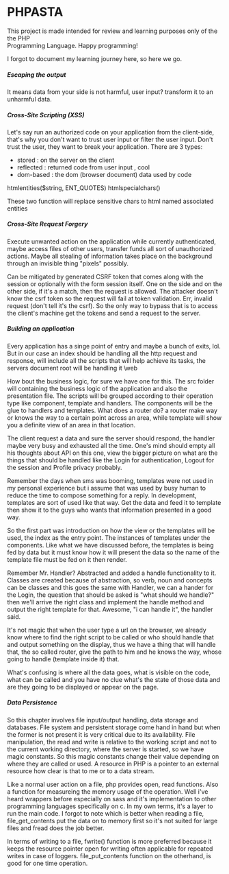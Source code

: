 # PHPASTA

This project is made intended for review and learning purposes only of the the PHP  
Programming Language. Happy programming!

I forgot to document my learning journey here, so here we go.

##### Escaping the output 

It means data from your side is not harmful, user input? transform it to 
an unharmful data.

##### Cross-Site Scripting (XSS)

Let's say run an authorized code on your application from the client-side, that's 
why you don't want to trust user input or filter the user input. Don't trust
the user, they want to break your application. There are 3 types:

- stored : on the server on the client
- reflected : returned code from user input , cool
- dom-based : the dom (browser document) data used by code 

htmlentities($string, ENT_QUOTES) 
htmlspecialchars() 

These two function will replace sensitive chars to html named associated entities  

##### Cross-Site Request Forgery  

Execute unwanted action on the application while currently authenticated, maybe 
access files of other users, transfer funds all sort of unauthorized actions. Maybe 
all stealing of information takes place on the background through an invisible thing 
"pixels" possibly. 

Can be mitigated by generated CSRF token that comes along with the session or optionally 
with the form session itself. One on the side and on the other side, if it's a match, 
then the request is allowed. The attacker doesn't know the csrf token so the request 
will fail at token validation. Err, invalid request (don't tell it's the csrf). So the 
only way to bypass that is to access the client's machine get the tokens and send a request 
to the server. 

##### Building an application

Every application has a singe point of entry and maybe a bunch of exits, lol. But in our case
an index should be handling all the http request and response, will include all the scripts that 
will help achieve its tasks, the servers document root will be handling it \web

How bout the business logic, for sure we have one for this. The src folder will containing the 
business logic of the application and also the presentation file. The scripts will be grouped 
according to their operation type like component, template and handlers. 
The components will be the glue to handlers and templates. What does a router do? 
a router make way or knows the way to a certain point across an area, while 
template will show you a definite view of an area in that location.

The client request a data and sure the server should respond, the handler maybe very busy and exhausted 
all the time. One's mind should empty all his thoughts about API on this one, view the bigger picture on 
what are the things that should be handled like the Login for authentication, Logout for the session and 
Profile privacy probably. 

Remember the days when sms was booming, templates were not used in my personal experience but i assume that 
was used by busy human to reduce the time to compose something for a reply. In development, templates are 
sort of used like that way. Get the data and feed it to template then show it to the guys who wants that 
information presented in a good way.

So the first part was introduction on how the view or the templates will be used, the index as the entry point. 
The instances of templates under the components. Like what we have discussed before, the templates is being fed by 
data but it must know how it will present the data so the name of the template file must be fed on it then render.

Remember Mr. Handler? Abstracted and added a handle functionality to it. Classes are created because of abstraction,
so verb, noun and concepts can be classes and this goes the same with Handler, we can a hander for the Login,
the question that should be asked is "what should we handle?" then we'll arrive the right class and implement the 
handle method and output the right template for that. Awesome, "i can handle it", the handler said.

It's not magic that when the user type a url on the browser, we already know where to find the right script to be called 
or who should handle that and output something on the display, thus we have a thing that will handle that, 
the so called router, give the path to him and he knows the way, whose going to handle (template inside it) that.

What's confusing is where all the data goes, what is visible on the code, what can be called and you have no clue what's
the state of those data and are they going to be displayed or appear on the page.

##### Data Persistence

So this chapter involves file input/output handling, data storage and databases. File 
system and persistent storage come hand in hand but when the former is not present 
it is very critical due to its availability. File manipulation, the read and write 
is relative to the working script and not to the current working directory, where
the server is started, so we have magic constants. So this magic constants change their 
value depending on where they are called or used. A resource in PHP is a pointer to an 
external resource how clear is that to me or to a data stream.

Like a normal user action on a file, php provides open, read functions. Also a function 
for measureing the memory usage of the operation. Well i've heard wrappers before especially
on sass and it's implementation to other programming languages specifically on c. In my 
own terms, it's a layer to run the main code. I forgot to note which is better when reading 
a file, file_get_contents put the data on to memory first so it's not suited for large 
files and fread does the job better.

In terms of writing to a file, fwrite() function is more preferred because it keeps the 
resource pointer open for writing often applicable for repeated writes in case of loggers.
file_put_contents function on the otherhand, is good for one time operation.